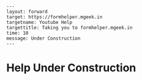```
---
layout: forward
target: https://formhelper.mgeek.in
targetname: Youtube Help
targettitle: Taking you to formhelper.mgeek.in
time: 10
message: Under Construction
---
```

# Help Under Construction